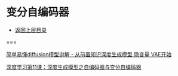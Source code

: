 # 变分自编码器 

* [返回上层目录](../deep-generative-models.md)



===

[简单易懂diffusion模型讲解 - 从前置知识深度生成模型 隐变量 VAE开始](https://www.bilibili.com/video/BV1re4y1m7gb/?spm_id_from=333.337.search-card.all.click&vd_source=147fb813418c7610c21b6a5618c85cb7)

[深度学习第11课：深度生成模型之自编码器与变分自编码器](https://www.bilibili.com/video/BV1KK4y1S79R/?spm_id_from=333.337.search-card.all.click&vd_source=147fb813418c7610c21b6a5618c85cb7)

